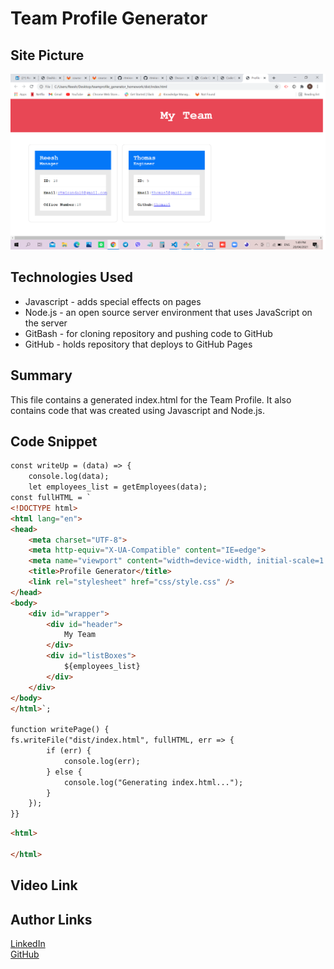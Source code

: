 # Team Profile Generator

## Site Picture
![Site](TeamProfileGenerator.png)

## Technologies Used
- Javascript - adds special effects on pages
- Node.js - an open source server environment that uses JavaScript on the server
- GitBash - for cloning repository and pushing code to GitHub
- GitHub - holds repository that deploys to GitHub Pages

## Summary
This file contains a generated index.html  for the Team Profile. It also contains code that was created using Javascript and Node.js. 

## Code Snippet
```html
const writeUp = (data) => {
    console.log(data);
    let employees_list = getEmployees(data);
const fullHTML = ` 
<!DOCTYPE html>
<html lang="en">
<head>
    <meta charset="UTF-8">
    <meta http-equiv="X-UA-Compatible" content="IE=edge">
    <meta name="viewport" content="width=device-width, initial-scale=1.0">
    <title>Profile Generator</title>
    <link rel="stylesheet" href="css/style.css" />
</head>
<body>
    <div id="wrapper">
        <div id="header">
            My Team
        </div>
        <div id="listBoxes">
            ${employees_list}
        </div>
    </div>
</body>
</html>`;

function writePage() {
fs.writeFile("dist/index.html", fullHTML, err => {
        if (err) {
            console.log(err);
        } else {
            console.log("Generating index.html...");
        }
    });
}}
```

```html
<html>

</html>
```
## Video Link

## Author Links 
[LinkedIn](https://www.linkedin.com/in/rosario-miranda-b81170132/)<br />
[GitHub](https://github.com/rtmiranda18)
